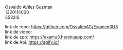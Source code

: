 Osvaldo Aviles Guzman <br>
1320114000 <br>
3522IS <br>

link de repo: https://github.com/OsvaldoAG/Examen3U3 <br>
link de video: <br>
link de app: https://examu3.herokuapp.com/ <br>
link de Api: https://agify.io/ <br>